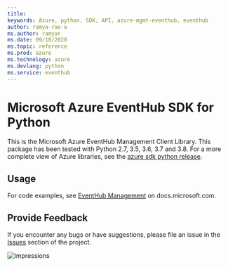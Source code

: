 ```yaml
---
title: 
keywords: Azure, python, SDK, API, azure-mgmt-eventhub, eventhub
author: ramya-rao-a
ms.author: ramyar
ms.date: 09/18/2020
ms.topic: reference
ms.prod: azure
ms.technology: azure
ms.devlang: python
ms.service: eventhub
---
```


# Microsoft Azure EventHub SDK for Python

This is the Microsoft Azure EventHub Management Client Library.
This package has been tested with Python 2.7, 3.5, 3.6, 3.7 and 3.8.
For a more complete view of Azure libraries, see the [azure sdk python release](https://aka.ms/azsdk/python/all).


## Usage

For code examples, see [EventHub Management](https://docs.microsoft.com/python/api/overview/azure/event-hub?view=azure-python-preview)
on docs.microsoft.com.


## Provide Feedback

If you encounter any bugs or have suggestions, please file an issue in the
[Issues](https://github.com/Azure/azure-sdk-for-python/issues)
section of the project.


![Impressions](https://azure-sdk-impressions.azurewebsites.net/api/impressions/azure-sdk-for-python%2Fazure-mgmt-eventhub%2FREADME.png)


